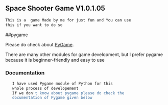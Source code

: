 ## Space Shooter Game V1.0.1.05
```bash
This is a  game Made by me for just fun and You can use 
this if you want to do so 
```

##pygame

Please do check about [PyGame](https://www.pygame.org/docs/).

There are many other modules for game development,
but I prefer pygame because it is beginner-friendly and easy to use 

### Documentation

```bash
   I have used Pygame module of Python for this 
   whole process of developement
   If we don't know about pygame please do check the 
   documentation of Pygame given below
```